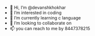 - 👋 Hi, I’m @devanshkhokhar
- 👀 I’m interested in coding
- 🌱 I’m currently learning c language
- 💞️ I’m looking to collaborate on 
- 📫 you can reach to me by 8447378215

<!---
devanshkhokhar/devanshkhokhar is a ✨ special ✨ repository because its `README.md` (this file) appears on your GitHub profile.
You can click the Preview link to take a look at your changes.
--->
